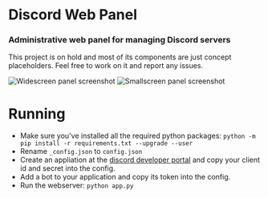 # Discord Web Panel
### Administrative web panel for managing Discord servers

This project is on hold and most of its components are just concept placeholders. Feel free to work on it and report any issues.

![Widescreen panel screenshot](https://i.imgur.com/VfDkc4Q.png "Widescreen panel")
![Smallscreen panel screenshot](https://i.imgur.com/owRsdDm.png "Smallscreen panel")

# Running
- Make sure you've installed all the required python packages: `python -m pip install -r requirements.txt --upgrade --user`
- Rename `_config.json` to `config.json`
- Create an appliation at the [discord developer portal](https://discordapp.com/developers/applications/) and copy your client id and secret into the config.
- Add a bot to your application and copy its token into the config.
- Run the webserver: `python app.py`

